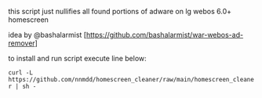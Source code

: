 this script just nullifies all found portions of adware on lg webos 6.0+ homescreen

idea by @bashalarmist [https://github.com/bashalarmist/war-webos-ad-remover]

to install and run script execute line below:

```curl -L https://github.com/nnmdd/homescreen_cleaner/raw/main/homescreen_cleaner | sh -```
